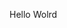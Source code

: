 Hello Wolrd





























































































































































































































































































































































































































































































































































































































































































































































































































































































































































































































































































































































































































































































































































































































































































































































































































































































































































































































































































































































































































































































































































































































































































































































































































































































































































































































































































































































































































































































































































































